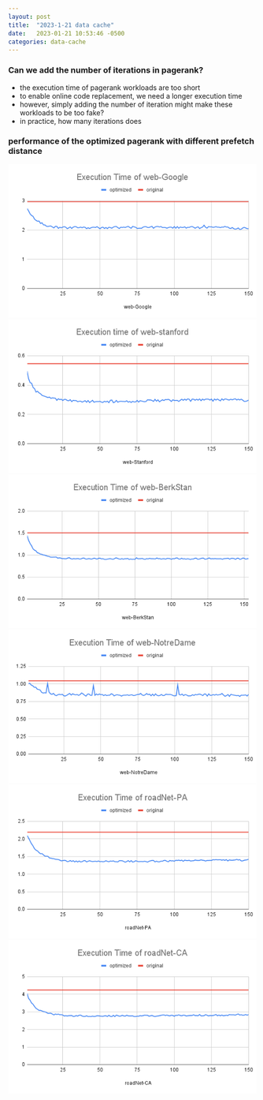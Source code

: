 ```yaml
---
layout: post
title:  "2023-1-21 data cache"
date:   2023-01-21 10:53:46 -0500
categories: data-cache 
---
```

### Can we add the number of iterations in pagerank?
- the execution time of pagerank workloads are too short
- to enable online code replacement, we need a longer execution time
- however, simply adding the number of iteration might make these workloads to be too fake?
- in practice, how many iterations does 

### performance of the optimized pagerank with different prefetch distance
![web-google](/assets/2023-01-21/web-Google.png) 
![web-stanford](/assets/2023-01-21/web-stanford.png) 
![web-BerkStan](/assets/2023-01-21/web-BerkStan.png) 
![web-NotreDame](/assets/2023-01-21/web-NotreDame.png) 
![roadNet-PA](/assets/2023-01-21/roadNet-PA.png) 
![roadNet-CA](/assets/2023-01-21/roadNet-CA.png) 